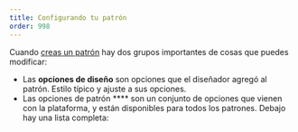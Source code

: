 ```yaml
---
title: Configurando tu patrón
order: 998
---
```


Cuando [creas un patrón](/create/) hay dos grupos importantes de cosas que puedes modificar:

- Las **opciones de diseño** son opciones que el diseñador agregó al patrón. Estilo típico y ajuste a sus opciones.
- Las opciones de patrón **** son un conjunto de opciones que vienen con la plataforma, y están disponibles para todos los patrones. Debajo hay una lista completa:

<ReadMore list />

